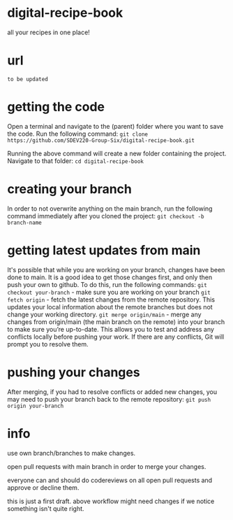 # digital-recipe-book
all your recipes in one place!

# url
`to be updated`

# getting the code
Open a terminal and navigate to the (parent) folder where you want to save the code. Run the following command:
`git clone https://github.com/SDEV220-Group-Six/digital-recipe-book.git`

Running the above command will create a new folder containing the project. Navigate to that folder: `cd digital-recipe-book`

# creating your branch
In order to not overwrite anything on the main branch, run the following command immediately after you cloned the project:
`git checkout -b branch-name`

# getting latest updates from main
It's possible that while you are working on your branch, changes have been done to main. It is a good idea to get those changes first, and only then push your own to github. To do this, run the following commands:
`git checkout your-branch` - make sure you are working on your branch
`git fetch origin` - fetch the latest changes from the remote repository. This updates your local information about the remote branches but does not change your working directory.
`git merge origin/main` - merge any changes from origin/main (the main branch on the remote) into your branch to make sure you’re up-to-date. This allows you to test and address any conflicts locally before pushing your work. If there are any conflicts, Git will prompt you to resolve them.

# pushing your changes
After merging, if you had to resolve conflicts or added new changes, you may need to push your branch back to the remote repository:
`git push origin your-branch`

# info
use own branch/branches to make changes.

open pull requests with main branch in order to merge your changes.

everyone can and should do codereviews on all open pull requests and approve or decline them.

this is just a first draft. above workflow might need changes if we notice something isn't quite right.